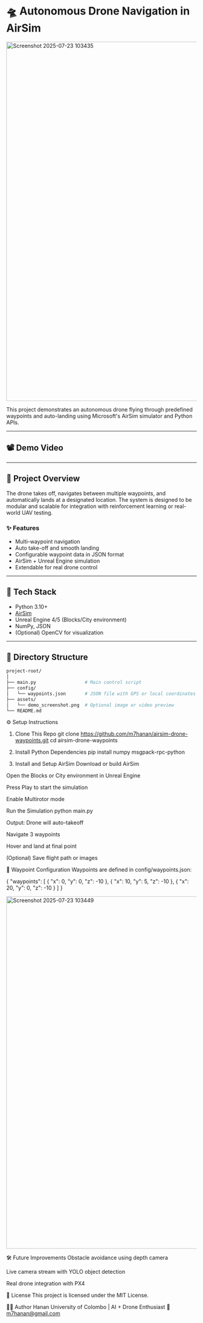 # 🛸 Autonomous Drone Navigation in AirSim

<img width="1790" height="947" alt="Screenshot 2025-07-23 103435" src="https://github.com/user-attachments/assets/8cff59a1-b480-4a6f-b45a-798e6f41bd46" />


This project demonstrates an autonomous drone flying through predefined waypoints and auto-landing using Microsoft's AirSim simulator and Python APIs.

---

## 📽️ Demo Video


---

## 🚀 Project Overview

The drone takes off, navigates between multiple waypoints, and automatically lands at a designated location. The system is designed to be modular and scalable for integration with reinforcement learning or real-world UAV testing.





### ✨ Features

- Multi-waypoint navigation
- Auto take-off and smooth landing
- Configurable waypoint data in JSON format
- AirSim + Unreal Engine simulation
- Extendable for real drone control

---

## 🧠 Tech Stack

- Python 3.10+
- [AirSim](https://github.com/microsoft/AirSim)
- Unreal Engine 4/5 (Blocks/City environment)
- NumPy, JSON
- (Optional) OpenCV for visualization

---

## 📁 Directory Structure

```bash
project-root/
│
├── main.py                  # Main control script
├── config/
│   └── waypoints.json       # JSON file with GPS or local coordinates
├── assets/
│   └── demo_screenshot.png  # Optional image or video preview
└── README.md

```


⚙️ Setup Instructions
1. Clone This Repo
git clone https://github.com/m7hanan/airsim-drone-waypoints.git
cd airsim-drone-waypoints

2. Install Python Dependencies
pip install numpy msgpack-rpc-python

3. Install and Setup AirSim
Download or build AirSim

Open the Blocks or City environment in Unreal Engine

Press Play to start the simulation

Enable Multirotor mode

Run the Simulation
python main.py

Output:
Drone will auto-takeoff

Navigate 3 waypoints

Hover and land at final point

(Optional) Save flight path or images

📌 Waypoint Configuration
Waypoints are defined in config/waypoints.json:

{
  "waypoints": [
    { "x": 0, "y": 0, "z": -10 },
    { "x": 10, "y": 5, "z": -10 },
    { "x": 20, "y": 0, "z": -10 }
  ]
}




<img width="1828" height="929" alt="Screenshot 2025-07-23 103449" src="https://github.com/user-attachments/assets/1677afca-61cc-461b-b028-9060d4eeab6a" />




🛠️ Future Improvements
Obstacle avoidance using depth camera

Live camera stream with YOLO object detection

Real drone integration with PX4


📜 License
This project is licensed under the MIT License.

🙋‍♂️ Author
Hanan
University of Colombo | AI + Drone Enthusiast
📧 m7hanan@gmail.com

